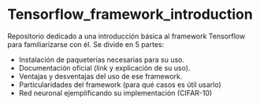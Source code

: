 # Tensorflow_framework_introduction

Repositorio dedicado a una introducción básica al framework Tensorflow para familiarizarse con él.
Se divide en 5 partes: 

- Instalación de paqueterías necesarias para su uso.
- Documentación  oficial (link y explicación de su uso).
- Ventajas y desventajas del uso de ese framework.
- Particularidades del framework (para qué casos es útil usarlo)
- Red neuronal ejemplificando su implementación (CIFAR-10)

